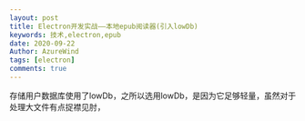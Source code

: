 ```yaml
---
layout: post
title: Electron开发实战——本地epub阅读器(引入lowDb)
keywords: 技术,electron,epub
date: 2020-09-22
Author: AzureWind
tags: [electron]
comments: true
---
```

存储用户数据库使用了lowDb，之所以选用lowDb，是因为它足够轻量，虽然对于处理大文件有点捉襟见肘，